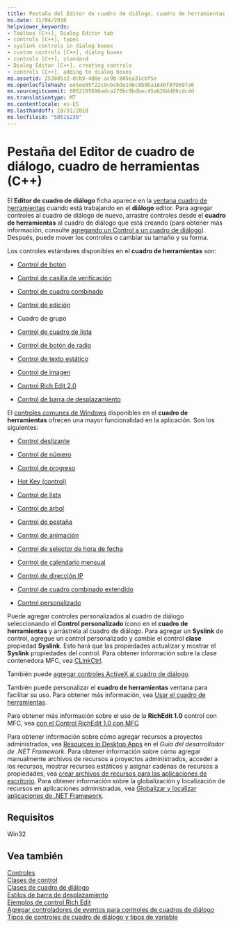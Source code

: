 ```yaml
---
title: Pestaña del Editor de cuadro de diálogo, cuadro de herramientas (C++)
ms.date: 11/04/2016
helpviewer_keywords:
- Toolbox [C++], Dialog Editor tab
- controls [C++], types
- syslink controls in dialog boxes
- custom controls [C++], dialog boxes
- controls [C++], standard
- Dialog Editor [C++], creating controls
- controls [C++], adding to dialog boxes
ms.assetid: 253885c2-dcb9-4d8e-ac9b-805ea31cbf5e
ms.openlocfilehash: ee5ee95f22c9cbcbde1d6c8b9ba1646f979697a6
ms.sourcegitcommit: 6052185696adca270bc9bdbec45a626dd89cdcdd
ms.translationtype: MT
ms.contentlocale: es-ES
ms.lasthandoff: 10/31/2018
ms.locfileid: "50515239"
---
```

# <a name="dialog-editor-tab-toolbox-c"></a>Pestaña del Editor de cuadro de diálogo, cuadro de herramientas (C++)

El **Editor de cuadro de diálogo** ficha aparece en la [ventana cuadro de herramientas](/visualstudio/ide/reference/toolbox) cuando está trabajando en el **diálogo** editor. Para agregar controles al cuadro de diálogo de nuevo, arrastre controles desde el **cuadro de herramientas** al cuadro de diálogo que está creando (para obtener más información, consulte [agregando un Control a un cuadro de diálogo](adding-a-control-to-a-dialog-box.md)). Después, puede mover los controles o cambiar su tamaño y su forma.

Los controles estándares disponibles en el **cuadro de herramientas** son:

- [Control de botón](../mfc/reference/cbutton-class.md)

- [Control de casilla de verificación](../mfc/reference/styles-used-by-mfc.md#button-styles)

- [Control de cuadro combinado](../mfc/reference/ccombobox-class.md)

- [Control de edición](../mfc/reference/cedit-class.md)

- Cuadro de grupo

- [Control de cuadro de lista](../mfc/reference/clistbox-class.md)

- [Control de botón de radio](../mfc/reference/styles-used-by-mfc.md#button-styles)

- [Control de texto estático](../mfc/reference/cstatic-class.md)

- [Control de imagen](../mfc/reference/cpictureholder-class.md)

- [Control Rich Edit 2.0](../mfc/using-cricheditctrl.md)

- [Control de barra de desplazamiento](../mfc/reference/cscrollbar-class.md)

El [controles comunes de Windows](../mfc/controls-mfc.md) disponibles en el **cuadro de herramientas** ofrecen una mayor funcionalidad en la aplicación. Son los siguientes:

- [Control deslizante](../mfc/slider-control-styles.md)

- [Control de número](../mfc/using-cspinbuttonctrl.md)

- [Control de progreso](../mfc/styles-for-the-progress-control.md)

- [Hot Key (control)](../mfc/using-a-hot-key-control.md)

- [Control de lista](../mfc/list-control-and-list-view.md)

- [Control de árbol](../mfc/tree-control-styles.md)

- [Control de pestaña](../mfc/tab-controls-and-property-sheets.md)

- [Control de animación](../mfc/using-an-animation-control.md)

- [Control de selector de hora de fecha](../mfc/creating-the-date-and-time-picker-control.md)

- [Control de calendario mensual](../mfc/month-calendar-control-examples.md)

- [Control de dirección IP](../mfc/reference/cipaddressctrl-class.md)

- [Control de cuadro combinado extendido](../mfc/creating-an-extended-combo-box-control.md)

- [Control personalizado](custom-controls-in-the-dialog-editor.md)

Puede agregar controles personalizados al cuadro de diálogo seleccionando el **Control personalizado** icono en el **cuadro de herramientas** y arrástrela al cuadro de diálogo. Para agregar un **Syslink** de control, agregue un control personalizado y cambie el control **clase** propiedad **Syslink**. Esto hará que las propiedades actualizar y mostrar el **Syslink** propiedades del control. Para obtener información sobre la clase contenedora MFC, vea [CLinkCtrl](../mfc/reference/clinkctrl-class.md).

También puede [agregar controles ActiveX al cuadro de diálogo](../windows/viewing-and-adding-activex-controls-to-a-dialog-box.md).

También puede personalizar el **cuadro de herramientas** ventana para facilitar su uso. Para obtener más información, vea [Usar el cuadro de herramientas](/visualstudio/ide/using-the-toolbox).

Para obtener más información sobre el uso de la **RichEdit 1.0** control con MFC, vea [con el Control RichEdit 1.0 con MFC](../windows/using-the-richedit-1-0-control-with-mfc.md)

Para obtener información sobre cómo agregar recursos a proyectos administrados, vea [Resources in Desktop Apps](/dotnet/framework/resources/index) en el *Guía del desarrollador de .NET Framework*. Para obtener información sobre cómo agregar manualmente archivos de recursos a proyectos administrados, acceder a los recursos, mostrar recursos estáticos y asignar cadenas de recursos a propiedades, vea [crear archivos de recursos para las aplicaciones de escritorio](/dotnet/framework/resources/creating-resource-files-for-desktop-apps). Para obtener información sobre la globalización y localización de recursos en aplicaciones administradas, vea [Globalizar y localizar aplicaciones de .NET Framework](/dotnet/standard/globalization-localization/index).

## <a name="requirements"></a>Requisitos

Win32

## <a name="see-also"></a>Vea también

[Controles](../mfc/controls-mfc.md)<br/>
[Clases de control](../mfc/control-classes.md)<br/>
[Clases de cuadro de diálogo](../mfc/dialog-box-classes.md)<br/>
[Estilos de barra de desplazamiento](../mfc/reference/styles-used-by-mfc.md#scroll-bar-styles)<br/>
[Ejemplos de control Rich Edit](../mfc/rich-edit-control-examples.md)<br/>
[Agregar controladores de eventos para controles de cuadros de diálogo](../windows/adding-event-handlers-for-dialog-box-controls.md)<br/>
[Tipos de controles de cuadro de diálogo y tipos de variable](../ide/dialog-box-controls-and-variable-types.md)